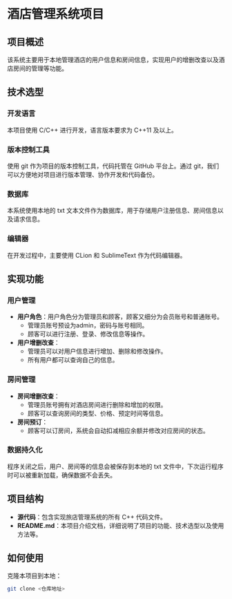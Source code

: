 # 酒店管理系统项目

## 项目概述
该系统主要用于本地管理酒店的用户信息和房间信息，实现用户的增删改查以及酒店房间的管理等功能。

## 技术选型
### 开发语言
本项目使用 C/C++ 进行开发，语言版本要求为 C++11 及以上。

### 版本控制工具
使用 git 作为项目的版本控制工具，代码托管在 GitHub 平台上。通过 git，我们可以方便地对项目进行版本管理、协作开发和代码备份。

### 数据库
本系统使用本地的 txt 文本文件作为数据库，用于存储用户注册信息、房间信息以及请求信息。

### 编辑器
在开发过程中，主要使用 CLion 和 SublimeText 作为代码编辑器。

## 实现功能
### 用户管理
- **用户角色**：用户角色分为管理员和顾客，顾客又细分为会员账号和普通账号。
  - 管理员账号预设为admin，密码与账号相同。
  - 顾客可以进行注册、登录、修改信息等操作。
- **用户增删改查**：
  - 管理员可以对用户信息进行增加、删除和修改操作。
  - 所有用户都可以查询自己的信息。

### 房间管理
- **房间增删改查**：
  - 管理员账号拥有对酒店房间进行删除和增加的权限。
  - 顾客可以查询房间的类型、价格、预定时间等信息。
- **房间预订**：
  - 顾客可以订房间，系统会自动扣减相应余额并修改对应房间的状态。

### 数据持久化
程序关闭之后，用户、房间等的信息会被保存到本地的 txt 文件中，下次运行程序时可以被重新加载，确保数据不会丢失。

## 项目结构
- **源代码**：包含实现旅店管理系统的所有 C++ 代码文件。
- **README.md**：本项目介绍文档，详细说明了项目的功能、技术选型以及使用方法等。

## 如何使用
克隆本项目到本地：
   ```bash
   git clone <仓库地址>
